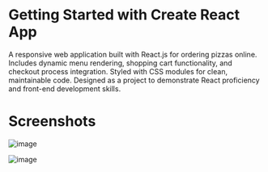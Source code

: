# Getting Started with Create React App

A responsive web application built with React.js for ordering pizzas online. Includes dynamic menu rendering, shopping cart functionality, and checkout process integration. Styled with CSS modules for clean, maintainable code. Designed as a project to demonstrate React proficiency and front-end development skills.

# Screenshots

![image](https://github.com/balakrishnasajja/react-pizza-website/assets/95561879/4b761671-b10d-41ef-b115-ad6a087b13f8)

![image](https://github.com/balakrishnasajja/react-pizza-website/assets/95561879/edd42499-0f6f-4b54-ac04-daeed6802a34)







